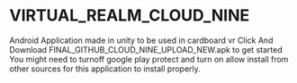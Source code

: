 # VIRTUAL_REALM_CLOUD_NINE
Android Application made in unity to be used in cardboard vr
Click And Download FINAL_GITHUB_CLOUD_NINE_UPLOAD_NEW.apk to get started
You might need to turnoff google play protect and turn on allow install 
from other sources for this application to install properly.
